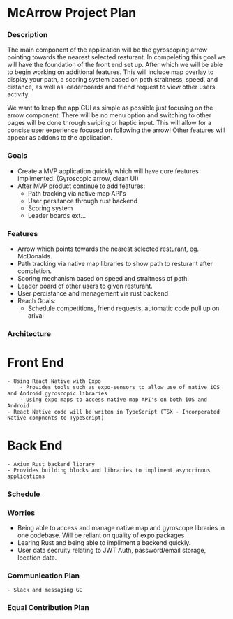 # McArrow Project Plan 

### Description
The main component of the application will be the gyroscoping arrow pointing towards the nearest selected
resturant. In compeleting this goal we will have the foundation of the front end set up. After which we
will be able to begin working on additional features. This will include map overlay to display your path,
a scoring system based on path straitness, speed, and distance, as well as leaderboards and friend request 
to view other users activity.

We want to keep the app GUI as simple as possible just focusing on the arrow component. There will be no menu option
and switching to other pages will be done through swiping or haptic input. This will allow for a concise user 
experience focused on following the arrow! Other features will appear as addons to the application.

### Goals 
- Create a MVP application quickly which will have core features implimented. (Gyroscopic arrow, clean UI)
- After MVP product continue to add features:
    - Path tracking via native map API's
    - User persitance through rust backend
    - Scoring system
    - Leader boards ext...

### Features 
- Arrow which points towards the nearest selected resturant, eg. McDonalds.
- Path tracking via native map libraries to show path to resturant after completion. 
- Scoring mechanism based on speed and straitness of path.
- Leader board of other users to given resturant.
- User percistance and management via rust backend
- Reach Goals:
    - Schedule competitions, friend requests, automatic code pull up on arival

### Architecture
# Front End
    - Using React Native with Expo
        - Provides tools such as expo-sensors to allow use of native iOS and Android gyroscopic libraries
        - Using expo-maps to access native map API's on both iOS and Android
    - React Native code will be writen in TypeScript (TSX - Incorperated Native compnents to TypeScript)

# Back End
    - Axium Rust backend library 
    - Provides building blocks and libraries to impliment asyncrinous applications

### Schedule 

### Worries 
- Being able to access and manage native map and gyroscope libraries in one codebase. Will be reliant on 
  quality of expo packages
- Learing Rust and being able to impliment a backend quickly. 
- User data secruity relating to JWT Auth, password/email storage, location data.

### Communication Plan 
    - Slack and messaging GC

### Equal Contribution Plan 
